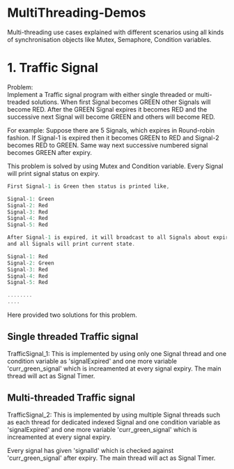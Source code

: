 # MultiThreading-Demos
Multi-threading use cases explained with different scenarios using all kinds of synchronisation objects like Mutex, Semaphore, Condition variables.

# 1. Traffic Signal
   Problem:  
   Implement a Traffic signal program with either single threaded or multi-treaded solutions. When first Signal becomes GREEN other Signals will become RED. After the GREEN Signal expires it becomes RED and the successive next Signal will become GREEN and others will become RED.

For example: Suppose there are 5 Signals, which expires in Round-robin fashion. If Signal-1 is expired then it becomes GREEN to RED and Signal-2 becomes RED to GREEN. Same way next successive numbered signal becomes GREEN after expiry.
   
This problem is solved by using Mutex and Condition variable. Every Signal will print signal status on expiry.
```C
First Signal-1 is Green then status is printed like,

Signal-1: Green
Signal-2: Red
Signal-3: Red
Signal-4: Red
Signal-5: Red

After Signal-1 is expired, it will broadcast to all Signals about expiry status and then Signal-2 becomes GREEN 
and all Signals will print current state.

Signal-1: Red
Signal-2: Green
Signal-3: Red
Signal-4: Red
Signal-5: Red

........
....

```

Here provided two solutions for this problem.

## Single threaded Traffic signal
TrafficSignal_1: This is implemented by using only one Signal thread and one condition variable as 'signalExpired' and one more variable 'curr_green_signal' which is increamented at every signal expiry. The main thread will act as Signal Timer.

## Multi-threaded Traffic signal
TrafficSignal_2: This is implemented by using multiple Signal threads such as each thread for dedicated indexed Signal and one condition variable as 'signalExpired' and one more variable 'curr_green_signal' which is increamented at every signal expiry.

Every signal has given 'signalId' which is checked against 'curr_green_signal' after expiry.
The main thread will act as Signal Timer.
